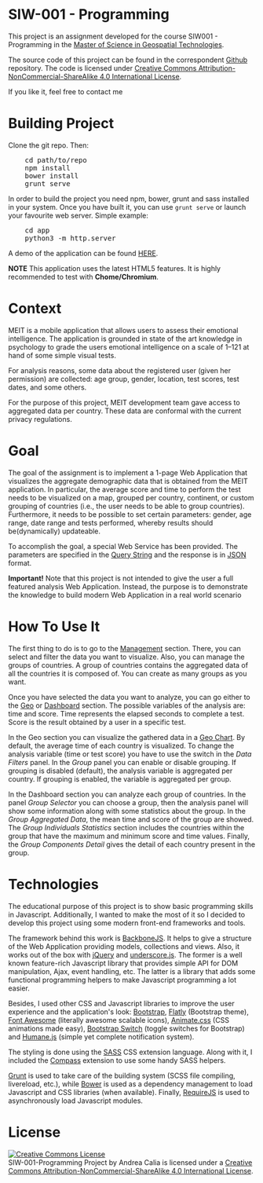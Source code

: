 SIW-001 - Programming
===================

This project is an assignment developed for the course SIW001 - Programming in the <a href="http://mastergeotech.info/" alt="Master's web page">Master of Science in Geospatial Technologies</a>.

The source code of this project can be found in the correspondent <a href="https://github.com/andreacalia/siw-001-programming">Github</a> repository. The code is licensed under <a rel="license" href="http://creativecommons.org/licenses/by-nc-sa/4.0/">Creative Commons Attribution-NonCommercial-ShareAlike 4.0 International License</a>.

If you like it, feel free to contact me&nbsp;&nbsp;<span class="fa fa-smile-o"></span>

Building Project
===================
Clone the git repo. Then: 
<pre>
	cd path/to/repo
	npm install
	bower install
	grunt serve
</pre>

In order to build the project you need npm, bower, grunt and sass installed in your system.
Once you have built it, you can use <code>grunt serve</code> or launch your favourite web server. Simple example:
<pre>
	cd app
	python3 -m http.server
</pre>

A demo of the application can be found <a href="http://andreacalia.github.io/master/programming/">HERE</a>.

**NOTE** This application uses the latest HTML5 features. It is highly recommended to test with **Chome/Chromium**.

Context
===================

MEIT is a mobile application that allows users to assess their emotional intelligence. The application is grounded in state of the art knowledge in psychology to grade the users emotional intelligence on a scale of 1–121 at hand of some simple visual tests.

For analysis reasons, some data about the registered user (given her permission) are collected: age group, gender, location, test scores, test dates, and some others.

For the purpose of this project, MEIT development team gave access to aggregated data per country. These data are conformal with the current privacy regulations.

Goal
===================

The goal of the assignment is to implement a 1-page Web Application that visualizes the aggregate demographic data that is obtained from the MEIT application. In particular, the average score and time to perform the test needs to be visualized on a map, grouped per country, continent, or custom grouping of countries (i.e., the user needs to be able to group countries). Furthermore, it needs to be possible to set certain parameters: gender, age range, date range and tests performed, whereby results should be(dynamically) updateable.

To accomplish the goal, a special Web Service has been provided. The parameters are specified in the <a href="http://en.wikipedia.org/wiki/Query_string">Query String</a> and the response is in <a href="http://www.json.org">JSON</a> format.

<p class="alert alert-info"><strong>Important!</strong> Note that this project is not intended to give the user a full featured analysis Web Application. Instead, the purpose is to demonstrate the knowledge to build modern Web Application in a real world scenario

How To Use It
===================

The first thing to do is to go to the <a href="<% print( Router.routes.dataManager() ); %>">Management</a> section. There, you can select and filter the data you want to visualize. Also, you can manage the groups of countries. A group of countries contains the aggregated data of all the countries it is composed of. You can create as many groups as you want.

Once you have selected the data you want to analyze, you can go either to the <a href="<% print( Router.routes.geo() ); %>">Geo</a> or <a href="<% print( Router.routes.geo() ); %>">Dashboard</a> section. The possible variables of the analysis are: time and score. Time represents the elapsed seconds to complete a test. Score is the result obtained by a user in a specific test.

In the Geo section you can visualize the gathered data in a <a href="https://developers.google.com/chart/interactive/docs/gallery/geochart">Geo Chart</a>. By default, the average time of each country is visualized. To change the analysis variable (time or test score) you have to use the switch in the <i>Data Filters</i> panel. In the <i>Group</i> panel you can enable or disable grouping. If grouping is disabled (default), the analysis variable is aggregated per country. If grouping is enabled, the variable is aggregated per group.

In the Dashboard section you can analyze each group of countries. In the panel <i>Group Selector</i> you can choose a group, then the analysis panel will show some information along with some statistics about the group. In the <i>Group Aggregated Data</i>, the mean time and score of the group are showed. The <i>Group Individuals Statistics</i> section includes the countries within the group that have the maximum and minimum score and time values. Finally, the <i>Group Components Detail</i> gives the detail of each country present in the group.

Technologies
===================

The educational purpose of this project is to show basic programming skills in Javascript. Additionally, I wanted to make the most of it so I decided to develop this project using some modern front-end frameworks and tools.

The framework behind this work is <a href="http://backbonejs.org/">BackboneJS</a>. It helps to give a structure of the Web Application providing models, collections and views. Also, it works out of the box with <a href="http://jquery.com/">jQuery</a> and <a href="http://underscorejs.org/">underscore.js</a>. The former is a well known feature-rich Javascript library that provides simple API for DOM manipulation, Ajax, event handling, etc. The latter is a library that adds some functional programming helpers to make Javascript programming a lot easier.

Besides, I used other CSS and Javascript libraries to improve the user experience and the application's look: <a href="http://getbootstrap.com/">Bootstrap</a>, <a href="http://bootswatch.com/flatly/">Flatly</a> (Bootstrap theme), <a href="http://fortawesome.github.io/Font-Awesome/">Font Awesome</a> (literally awesome scalable icons), <a href="http://daneden.github.io/animate.css/">Animate.css</a> (CSS animations made easy), <a href="http://www.bootstrap-switch.org/">Bootstrap Switch</a> (toggle switches for Bootstrap) and <a href="http://wavded.github.io/humane-js/">Humane.js</a> (simple yet complete notification system).

The styling is done using the <a href="http://sass-lang.com/">SASS</a> CSS extension language. Along with it, I included the <a href="http://compass-style.org/">Compass</a> extension to use some handy SASS helpers.

<a href="http://gruntjs.com/">Grunt</a> is used to take care of the building system (SCSS file compiling, livereload, etc.), while <a href="http://bower.io/">Bower</a> is used as a dependency management to load Javascript and CSS libraries (when available). Finally, <a href="http://requirejs.org/">RequireJS</a> is used to asynchronously load Javascript modules.


License
===================
<a rel="license" href="http://creativecommons.org/licenses/by-nc-sa/4.0/"><img alt="Creative Commons License" style="border-width:0" src="https://i.creativecommons.org/l/by-nc-sa/4.0/88x31.png" /></a><br /><span xmlns:dct="http://purl.org/dc/terms/" property="dct:title">SIW-001-Programming Project</span> by <span xmlns:cc="http://creativecommons.org/ns#" property="cc:attributionName">Andrea Calia</span> is licensed under a <a rel="license" href="http://creativecommons.org/licenses/by-nc-sa/4.0/">Creative Commons Attribution-NonCommercial-ShareAlike 4.0 International License</a>.

